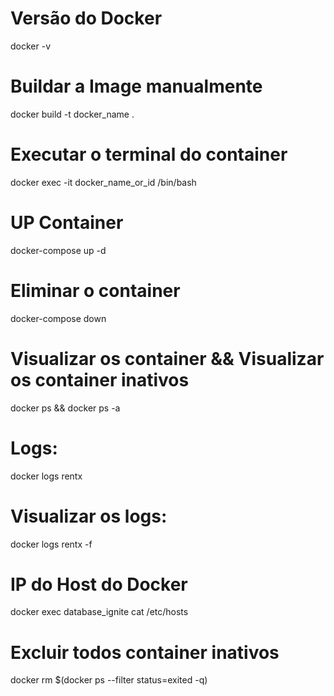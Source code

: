 # Versão do Docker
docker -v

# Buildar a Image manualmente
docker build -t docker_name .

# Executar o terminal do container
docker exec -it docker_name_or_id /bin/bash

# UP Container
docker-compose up -d 

# Eliminar o container
docker-compose down

# Visualizar os container && Visualizar os container inativos 
docker ps && docker ps -a

# Logs:
docker logs rentx

# Visualizar os logs:
docker logs rentx -f

# IP do Host do Docker
docker exec database_ignite cat /etc/hosts

# Excluir todos container inativos
docker rm $(docker ps --filter status=exited -q)